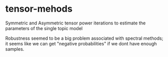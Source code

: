 # tensor-mehods
Symmetric and Asymmetric tensor power iterations to estimate the parameters of the single topic model


Robustness seemed to be a big problem associated with spectral methods; it seems like we can get "negative probabilities" if we dont have enough samples.
